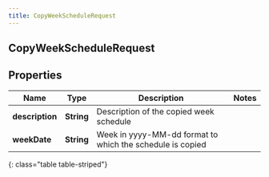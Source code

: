 ```yaml
---
title: CopyWeekScheduleRequest
---
```

## CopyWeekScheduleRequest


## Properties

| Name | Type | Description | Notes |
| ------------ | ------------- | ------------- | ------------- |
| **description** | <!----><!---->**String**<!----> | Description of the copied week schedule |  |
| **weekDate** | <!----><!---->**String**<!----> | Week in yyyy-MM-dd format to which the schedule is copied |  |
{: class="table table-striped"}



